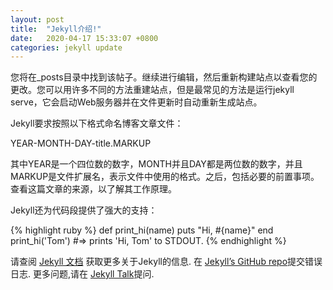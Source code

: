 ```yaml
---
layout: post
title:  "Jekyll介绍!"
date:   2020-04-17 15:33:07 +0800
categories: jekyll update
---
```


您将在_posts目录中找到该帖子。继续进行编辑，然后重新构建站点以查看您的更改。您可以用许多不同的方法重建站点，但是最常见的方法是运行jekyll serve，它会启动Web服务器并在文件更新时自动重新生成站点。

Jekyll要求按照以下格式命名博客文章文件：

YEAR-MONTH-DAY-title.MARKUP

其中YEAR是一个四位数的数字，MONTH并且DAY都是两位数的数字，并且MARKUP是文件扩展名，表示文件中使用的格式。之后，包括必要的前置事项。查看这篇文章的来源，以了解其工作原理。

Jekyll还为代码段提供了强大的支持：

{% highlight ruby %}
def print_hi(name)
  puts "Hi, #{name}"
end
print_hi('Tom')
#=> prints 'Hi, Tom' to STDOUT.
{% endhighlight %}


请查阅 [Jekyll 文档][jekyll-docs] 获取更多关于Jekyll的信息. 在 [Jekyll’s GitHub repo][jekyll-gh]提交错误日志. 更多问题,请在 [Jekyll Talk][jekyll-talk]提问.

[jekyll-docs]: https://jekyllrb.com/docs/home
[jekyll-gh]:   https://github.com/jekyll/jekyll
[jekyll-talk]: https://talk.jekyllrb.com/
